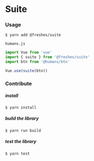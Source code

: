 # Suite

### Usage

``` shell
$ yarn add @freshes/suite
```

`humans.js`

``` javascript
import Vue from 'vue'
import { suite } from '@freshes/suite'
import btn from '@humans/btn'

Vue.use(suite(btn))
```

### Contribute

##### install

``` shell
$ yarn install
```

##### build the library

``` shell
$ yarn run build
```

##### test the library

``` shell
$ yarn test
```
